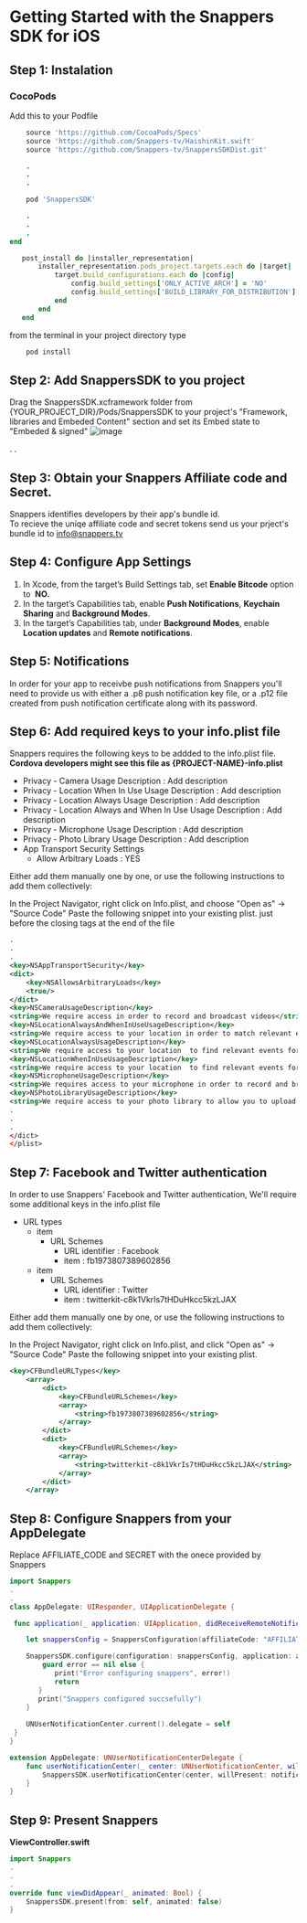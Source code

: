 # Getting Started with the Snappers SDK for iOS

## Step 1: Instalation

### CocoPods
Add this to your Podfile

```ruby
    source 'https://github.com/CocoaPods/Specs'
    source 'https://github.com/Snappers-tv/HaishinKit.swift'
    source 'https://github.com/Snappers-tv/SnappersSDKDist.git'

    .
    .
    .

    pod 'SnappersSDK'

    .
    .
    .
end

   post_install do |installer_representation|
       installer_representation.pods_project.targets.each do |target|
           target.build_configurations.each do |config|
               config.build_settings['ONLY_ACTIVE_ARCH'] = 'NO'
               config.build_settings['BUILD_LIBRARY_FOR_DISTRIBUTION'] = 'YES'
           end
       end
   end

```
from the terminal in your project directory type
```bash
    pod install
```

## Step 2: Add SnappersSDK to you project
Drag the SnappersSDK.xcframework folder from {YOUR_PROJECT_DIR}/Pods/SnappersSDK to your project's "Framework, libraries and Embeded Content" section and set its Embed state to "Embeded & signed"
![image](https://user-images.githubusercontent.com/22291628/110253138-6a93f900-7f91-11eb-9a60-ed5a46c85b93.png)

.
.

## Step 3: Obtain your Snappers Affiliate code and Secret.
Snappers identifies developers by their app's bundle id.  
To recieve the uniqe affiliate code and secret tokens send us your prject's bundle id to info@snappers.tv

## Step 4: Configure App Settings
1. In Xcode, from the target’s Build Settings tab, set **Enable Bitcode** option to ​ **NO.**
2. In the target’s Capabilities tab, enable **Push Notifications**, **Keychain Sharing** and **Background Modes**.  
3. In the target’s Capabilities tab, under **Background Modes**, enable **Location updates** and **Remote notifications**.

## Step 5: Notifications
In order for your app to receivbe push notifications from Snappers you'll need to provide us with either a .p8 push notification key file, or a .p12 file created from push notification certificate along with its password.

## Step 6: Add required keys to your info.plist file

Snappers requires the following keys to be addded to the info.plist file.  
**Cordova developers might see this file as {PROJECT-NAME}-info.plist**

- Privacy - Camera Usage Description : Add description
- Privacy - Location When In Use Usage Description : Add description
- Privacy - Location Always Usage Description : Add description
- Privacy - Location Always and When In Use Usage Description : Add description
- Privacy - Microphone Usage Description : Add description
- Privacy - Photo Library Usage Description : Add description
- App Transport Security Settings
	* Allow Arbitrary Loads : YES

Either add them manually one by one, or use the following instructions to add them collectively:

In the Project Navigator, right click on Info.plist, and choose "Open as" → "Source Code"
Paste the following snippet into your existing plist. just before the closing tags at the end of the file

```xml
.
.
.
<key>NSAppTransportSecurity</key>
<dict>
	<key>NSAllowsArbitraryLoads</key>
	<true/>
</dict>
<key>NSCameraUsageDescription</key>
<string>We require access in order to record and broadcast videos</string>
<key>NSLocationAlwaysAndWhenInUseUsageDescription</key>
<string>We require access to your location in order to match relevant events for your location</string>
<key>NSLocationAlwaysUsageDescription</key>
<string>We require access to your location  to find relevant events for you and to validate users content origin</string>
<key>NSLocationWhenInUseUsageDescription</key>
<string>We require access to your location  to find relevant events for you and to validate users content origin</string>
<key>NSMicrophoneUsageDescription</key>
<string>We requires access to your microphone in order to record and broadcast videos</string>
<key>NSPhotoLibraryUsageDescription</key>
<string>We require access to your photo library to allow you to upload prerecorded videos</string>   
.
.
.
</dict>
</plist>
```



## Step 7: Facebook and Twitter authentication
In order to use Snappers' Facebook and Twitter authentication, We'll require some additional keys in the info.plist file

- URL types
	* item
		- URL Schemes
			- URL identifier : Facebook
			- item : fb1973807389602856
	* item
		- URL Schemes
			- URL identifier : Twitter
			- item : twitterkit-c8k1VkrIs7tHDuHkcc5kzLJAX


Either add them manually one by one, or use the following instructions to add them collectively:

In the Project Navigator, right click on Info.plist, and click "Open as" → "Source Code"
Paste the following snippet into your existing plist.
```xml   
<key>CFBundleURLTypes</key>
    <array>
        <dict>
            <key>CFBundleURLSchemes</key>
            <array>
                <string>fb1973807389602856</string>
            </array>
        </dict>
        <dict>
            <key>CFBundleURLSchemes</key>
            <array>
                <string>twitterkit-c8k1VkrIs7tHDuHkcc5kzLJAX</string>
            </array>
        </dict>
    </array>
```

## Step 8: Configure Snappers from your AppDelegate
Replace AFFILIATE_CODE and SECRET with the onece provided by Snappers
```swift
import Snappers
.
.
class AppDelegate: UIResponder, UIApplicationDelegate {

 func application(_ application: UIApplication, didReceiveRemoteNotification userInfo: [AnyHashable : Any], fetchCompletionHandler completionHandler: @escaping (UIBackgroundFetchResult) -> Void) {

    let snappersConfig = SnappersConfiguration(affiliateCode: "AFFILIATE_CODE", affiliateSecret: "SECRET")

    SnappersSDK.configure(configuration: snappersConfig, application: application, launchOptions: launchOptions) { error in
        guard error == nil else {
           print("Error configuring snappers", error!)
           return
       }
       print("Snappers configured succsefully")
    }
    
    UNUserNotificationCenter.current().delegate = self
 }
}

extension AppDelegate: UNUserNotificationCenterDelegate {
    func userNotificationCenter(_ center: UNUserNotificationCenter, willPresent notification: UNNotification, withCompletionHandler completionHandler: @escaping (UNNotificationPresentationOptions) -> Void) {
        SnappersSDK.userNotificationCenter(center, willPresent: notification, withCompletionHandler: completionHandler)
    }
}
```
## Step 9: Present Snappers

**​ViewController.swift**
```swift
import Snappers
.
.
.
override func viewDidAppear(_ animated: Bool) {
    SnappersSDK.present(from: self, animated: false)
}
```
